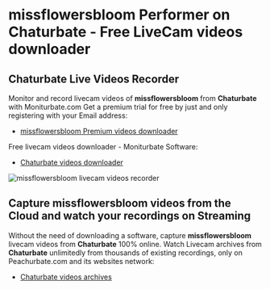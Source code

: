# missflowersbloom Performer on Chaturbate - Free LiveCam videos downloader

## Chaturbate Live Videos Recorder

Monitor and record livecam videos of **missflowersbloom** from **Chaturbate** with Moniturbate.com
Get a premium trial for free by just and only registering with your Email address:
* [missflowersbloom Premium videos downloader](https://moniturbate.com/request-demo-licence-key.html)

Free livecam videos downloader - Moniturbate Software:
* [Chaturbate videos downloader](https://moniturbate.com/moniturbate-download-software.html)

![missflowersbloom livecam videos recorder](https://peachurnet.com/templates/moniturbate-software.png)


## Capture missflowersbloom videos from the Cloud and watch your recordings on Streaming

Without the need of downloading a software, capture **missflowersbloom** livecam videos from **Chaturbate** 100% online.
Watch Livecam archives from **Chaturbate** unlimitedly from thousands of existing recordings, only on Peachurbate.com and its websites network:
* [Chaturbate videos archives](https://peachurnet.com/)